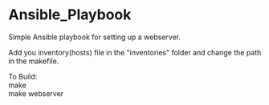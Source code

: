 # Ansible_Playbook

Simple Ansible playbook for setting up a webserver.

Add you inventory(hosts) file in the "inventories" folder and change the path in the makefile.

To Build:<br />
    make <br />
    make webserver <br />
    
    

    
